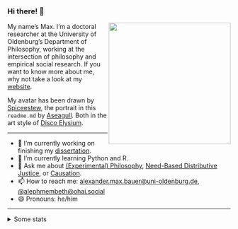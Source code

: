 ### Hi there! 👋

<img src="alephmembeth_1.png" align="right" height="275" />

My name’s Max. I’m a doctoral researcher at the University of Oldenburg’s Department of Philosophy, working at the intersection of philosophy and empirical social research. If you want to know more about me, why not take a look at my [website](github.com/alephmembeth).

My avatar has been drawn by [Spiceestew](https://spiceestew.carrd.co/), the portrait in this `readme.md` by [Aseagull](https://sites.google.com/view/aseagull/). Both in the art style of [Disco Elysium](https://discoelysium.com/).

***

- 🔭 I’m currently working on finishing my [dissertation](https://github.com/alephmembeth/need-dissertation).
- 🌱 I’m currently learning Python and R.
- 💬 Ask me about [(Experimental) Philosophy](https://plato.stanford.edu/entries/experimental-philosophy/), [Need-Based Distributive Justice](https://plato.stanford.edu/entries/needs/), or [Causation](https://plato.stanford.edu/entries/causation-metaphysics/).
- 📫 How to reach me: <alexander.max.bauer@uni-oldenburg.de>, [@alephmembeth@ohai.social](https://ohai.social/@alephmembeth)
- 😄 Pronouns: he/him

***

<details>
<summary>Some stats</summary>

[![Streak](http://github-readme-streak-stats.herokuapp.com?user=alephmembeth&theme=dark)](https://git.io/streak-stats)

[![Languages](https://github-readme-stats.vercel.app/api/top-langs/?username=alephmembeth&langs_count=10&layout=compact&theme=dark)](https://github.com/alephmembeth/github-readme-stats)

![Stats](https://github-readme-stats.vercel.app/api?username=alephmembeth&theme=dark&show_icons=true)
</details>

